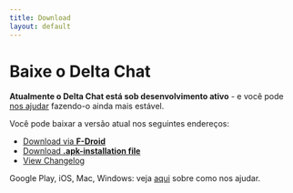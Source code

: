 ```yaml
---
title: Download
layout: default
---
```


# Baixe o Delta Chat

**Atualmente o Delta Chat está sob desenvolvimento ativo** - e você pode [nos ajudar](support) fazendo-o ainda mais estável.

Você pode baixar a versão atual nos seguintes endereços:

* [Download via **F-Droid**](https://f-droid.org/app/com.b44t.messenger)
* [Download **.apk-installation file**](https://f-droid.org/repository/browse/?fdid=com.b44t.messenger#downloadbutton)
* [View Changelog](changelog)

Google Play, iOS, Mac, Windows: veja [aqui](support) sobre como nos ajudar.
